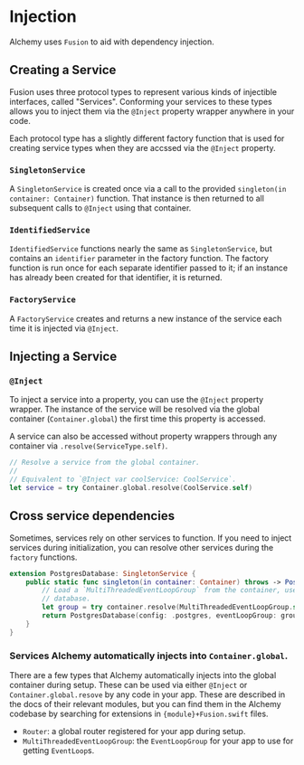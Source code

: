 Injection
===
Alchemy uses `Fusion` to aid with dependency injection.

## Creating a Service

Fusion uses three protocol types to represent various kinds of injectible interfaces, called "Services". Conforming your services to these types allows you to inject them via the `@Inject` property wrapper anywhere in your code.

Each protocol type has a slightly different factory function that is used for creating service types when they are accssed via the `@Inject` property.

### `SingletonService`
A `SingletonService` is created once via a call to the provided `singleton(in container: Container)` function. That instance is then returned to all subsequent calls to `@Inject` using that container.

### `IdentifiedService`
`IdentifiedService` functions nearly the same as `SingletonService`, but contains an `identifier` parameter in the factory function. The factory function is run once for each separate identifier passed to it; if an instance has already been created for that identifier, it is returned.

### `FactoryService`
A `FactoryService` creates and returns a new instance of the service each time it is injected via `@Inject`.

## Injecting a Service

### `@Inject`
To inject a service into a property, you can use the `@Inject` property wrapper. The instance of the service will be resolved via the global container (`Container.global`) the first time this property is accessed.

A service can also be accessed without property wrappers through any container via `.resolve(ServiceType.self)`.

```swift
// Resolve a service from the global container. 
// 
// Equivalent to `@Inject var coolService: CoolService`.
let service = try Container.global.resolve(CoolService.self)
```

## Cross service dependencies
Sometimes, services rely on other services to function. If you need to inject services during initialization, you can resolve other services during the `factory` functions.

```swift
extension PostgresDatabase: SingletonService {
    public static func singleton(in container: Container) throws -> PostgresDatabase {
        // Load a `MultiThreadedEventLoopGroup` from the container, used to initialize the Postgres 
        // database.
        let group = try container.resolve(MultiThreadedEventLoopGroup.self)
        return PostgresDatabase(config: .postgres, eventLoopGroup: group)
    }
}
```

### Services Alchemy automatically injects into `Container.global`.
There are a few types that Alchemy automatically injects into the global container during setup. These can be used via either `@Inject` or `Container.global.resove` by any code in your app. These are described in the docs of their relevant modules, but you can find them in the Alchemy codebase by searching for extensions in  `{module}+Fusion.swift` files.

- `Router`: a global router registered for your app during setup.
- `MultiThreadedEventLoopGroup`: the `EventLoopGroup` for your app to use for getting `EventLoop`s.
